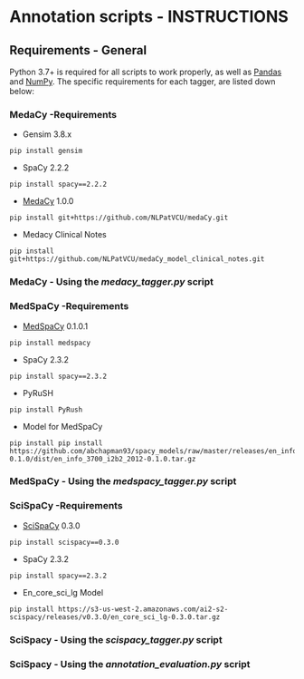 # Annotation scripts - INSTRUCTIONS

## Requirements - General
Python 3.7+ is required for all scripts to work properly, as well as [Pandas](https://pypi.org/project/pandas/ "Pandas") and [NumPy](https://pypi.org/project/numpy/ "NumPy"). The specific requirements for each tagger, are listed down below:

### MedaCy -Requirements
- Gensim 3.8.x
```
pip install gensim
```
- SpaCy 2.2.2
```
pip install spacy==2.2.2
```
- [MedaCy](http://https://github.com/NLPatVCU/medaCy "MedaCy") 1.0.0
```
pip install git+https://github.com/NLPatVCU/medaCy.git
```
- Medacy Clinical Notes
```
pip install git+https://github.com/NLPatVCU/medaCy_model_clinical_notes.git
```
### MedaCy - Using the *medacy_tagger.py* script


### MedSpaCy -Requirements
- [MedSpaCy](https://github.com/medspacy/medspacy "MedSpaCy") 0.1.0.1
```
pip install medspacy
```
- SpaCy 2.3.2
```
pip install spacy==2.3.2
```
- PyRuSH
```
pip install PyRush
```
- Model for MedSpaCy
```
pip install pip install https://github.com/abchapman93/spacy_models/raw/master/releases/en_info_3700_i2b2_2012-0.1.0/dist/en_info_3700_i2b2_2012-0.1.0.tar.gz
```
### MedSpaCy - Using the *medspacy_tagger.py* script


### SciSpaCy -Requirements
- [SciSpaCy](https://github.com/allenai/scispacy "MedSpaCy") 0.3.0
```
pip install scispacy==0.3.0
```
- SpaCy 2.3.2
```
pip install spacy==2.3.2
```
- En_core_sci_lg Model
```
pip install https://s3-us-west-2.amazonaws.com/ai2-s2-scispacy/releases/v0.3.0/en_core_sci_lg-0.3.0.tar.gz
```

### SciSpacy - Using the *scispacy_tagger.py* script


### SciSpacy - Using the *annotation_evaluation.py* script

